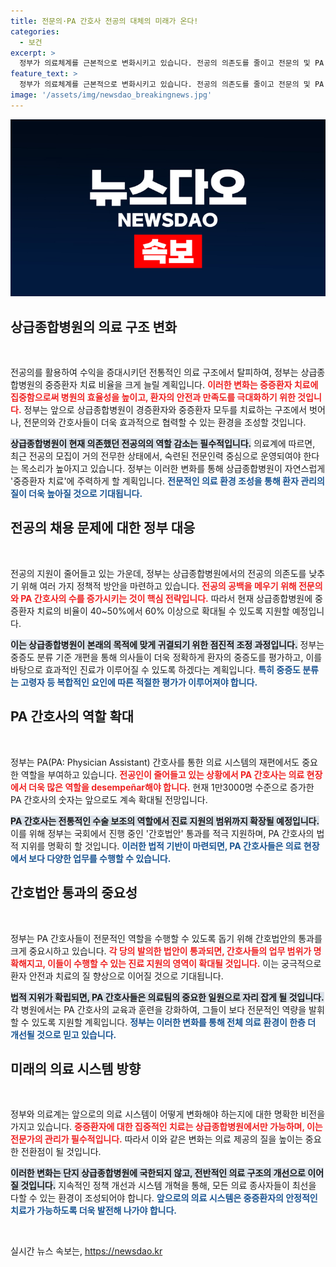 ```yaml
---
title: 전문의·PA 간호사 전공의 대체의 미래가 온다!
categories:
  - 보건
excerpt: >
  정부가 의료체계를 근본적으로 변화시키고 있습니다. 전공의 의존도를 줄이고 전문의 및 PA 간호사 비율을 높여 중증 환자 진료에 집중할 계획입니다. 간호법안 통과 지원과 함께, PA 간호사는 다양한 역할로 진료 지원의 핵심으로 자리잡을 전망입니다!
feature_text: >
  정부가 의료체계를 근본적으로 변화시키고 있습니다. 전공의 의존도를 줄이고 전문의 및 PA 간호사 비율을 높여 중증 환자 진료에 집중할 계획입니다. 간호법안 통과 지원과 함께, PA 간호사는 다양한 역할로 진료 지원의 핵심으로 자리잡을 전망입니다!
image: '/assets/img/newsdao_breakingnews.jpg'
---
```


<p><img src="/assets/img/newsdao_breakingnews.jpg" alt="firstkoreanews 속보" /></p>

<h2 data-ke-size="size26">상급종합병원의 의료 구조 변화</h2>

<p data-ke-size="size16">&nbsp;</p>

<p>전공의를 활용하여 수익을 증대시키던 전통적인 의료 구조에서 탈피하여, 정부는 상급종합병원의 중증환자 치료 비율을 크게 늘릴 계획입니다. <b><span style="color: #ee2323;">이러한 변화는 중증환자 치료에 집중함으로써 병원의 효율성을 높이고, 환자의 안전과 만족도를 극대화하기 위한 것입니다.</span></b> 정부는 앞으로 상급종합병원이 경증환자와 중증환자 모두를 치료하는 구조에서 벗어나, 전문의와 간호사들이 더욱 효과적으로 협력할 수 있는 환경을 조성할 것입니다.</p>

<p><b><span style="background-color: #21538527;">상급종합병원이 현재 의존했던 전공의의 역할 감소는 필수적입니다.</span></b> 의료계에 따르면, 최근 전공의 모집이 거의 전무한 상태에서, 숙련된 전문인력 중심으로 운영되여야 한다는 목소리가 높아지고 있습니다. 정부는 이러한 변화를 통해 상급종합병원이 자연스럽게 '중증환자 치료'에 주력하게 할 계획입니다. <b><span style="color: #1a5490;">전문적인 의료 환경 조성을 통해 환자 관리의 질이 더욱 높아질 것으로 기대됩니다.</span></b></p>

<h2 data-ke-size="size26">전공의 채용 문제에 대한 정부 대응</h2>

<p data-ke-size="size16">&nbsp;</p>

<p>전공의 지원이 줄어들고 있는 가운데, 정부는 상급종합병원에서의 전공의 의존도를 낮추기 위해 여러 가지 정책적 방안을 마련하고 있습니다. <b><span style="color: #ee2323;">전공의 공백을 메우기 위해 전문의와 PA 간호사의 수를 증가시키는 것이 핵심 전략입니다.</span></b> 따라서 현재 상급종합병원에 중증환자 치료의 비율이 40~50%에서 60% 이상으로 확대될 수 있도록 지원할 예정입니다.</p>

<p><b><span style="background-color: #21538527;">이는 상급종합병원이 본래의 목적에 맞게 귀결되기 위한 점진적 조정 과정입니다.</span></b> 정부는 중증도 분류 기준 개편을 통해 의사들이 더욱 정확하게 환자의 중증도를 평가하고, 이를 바탕으로 효과적인 진료가 이루어질 수 있도록 하겠다는 계획입니다. <b><span style="color: #1a5490;">특히 중증도 분류는 고령자 등 복합적인 요인에 따른 적절한 평가가 이루어져야 합니다.</span></b></p>

<h2 data-ke-size="size26">PA 간호사의 역할 확대</h2>

<p data-ke-size="size16">&nbsp;</p>

<p>정부는 PA(PA: Physician Assistant) 간호사를 통한 의료 시스템의 재편에서도 중요한 역할을 부여하고 있습니다. <b><span style="color: #ee2323;">전공인이 줄어들고 있는 상황에서 PA 간호사는 의료 현장에서 더욱 많은 역할을 desempeñar해야 합니다.</span></b> 현재 1만3000명 수준으로 증가한 PA 간호사의 숫자는 앞으로도 계속 확대될 전망입니다.</p>

<p><b><span style="background-color: #21538527;">PA 간호사는 전통적인 수술 보조의 역할에서 진료 지원의 범위까지 확장될 예정입니다.</span></b> 이를 위해 정부는 국회에서 진행 중인 '간호법안' 통과를 적극 지원하며, PA 간호사의 법적 지위를 명확히 할 것입니다. <b><span style="color: #1a5490;">이러한 법적 기반이 마련되면, PA 간호사들은 의료 현장에서 보다 다양한 업무를 수행할 수 있습니다.</span></b></p>

<h2 data-ke-size="size26">간호법안 통과의 중요성</h2>

<p data-ke-size="size16">&nbsp;</p>

<p>정부는 PA 간호사들이 전문적인 역할을 수행할 수 있도록 돕기 위해 간호법안의 통과를 크게 중요시하고 있습니다. <b><span style="color: #ee2323;">각 당의 발의한 법안이 통과되면, 간호사들의 업무 범위가 명확해지고, 이들이 수행할 수 있는 진료 지원의 영역이 확대될 것입니다.</span></b> 이는 궁극적으로 환자 안전과 치료의 질 향상으로 이어질 것으로 기대됩니다.</p>

<p><b><span style="background-color: #21538527;">법적 지위가 확립되면, PA 간호사들은 의료팀의 중요한 일원으로 자리 잡게 될 것입니다.</span></b> 각 병원에서는 PA 간호사의 교육과 훈련을 강화하여, 그들이 보다 전문적인 역량을 발휘할 수 있도록 지원할 계획입니다. <b><span style="color: #1a5490;">정부는 이러한 변화를 통해 전체 의료 환경이 한층 더 개선될 것으로 믿고 있습니다.</span></b></p>

<h2 data-ke-size="size26">미래의 의료 시스템 방향</h2>

<p data-ke-size="size16">&nbsp;</p>

<p>정부와 의료계는 앞으로의 의료 시스템이 어떻게 변화해야 하는지에 대한 명확한 비전을 가지고 있습니다. <b><span style="color: #ee2323;">중증환자에 대한 집중적인 치료는 상급종합병원에서만 가능하며, 이는 전문가의 관리가 필수적입니다.</span></b> 따라서 이와 같은 변화는 의료 제공의 질을 높이는 중요한 전환점이 될 것입니다.</p>

<p><b><span style="background-color: #21538527;">이러한 변화는 단지 상급종합병원에 국한되지 않고, 전반적인 의료 구조의 개선으로 이어질 것입니다.</span></b> 지속적인 정책 개선과 시스템 개혁을 통해, 모든 의료 종사자들이 최선을 다할 수 있는 환경이 조성되어야 합니다. <b><span style="color: #1a5490;">앞으로의 의료 시스템은 중증환자의 안정적인 치료가 가능하도록 더욱 발전해 나가야 합니다.</span></b></p>

<p data-ke-size="size16">&nbsp;</p>
실시간 뉴스 속보는, <a href="https://newsdao.kr" rel="dofollow">https://newsdao.kr</a>


